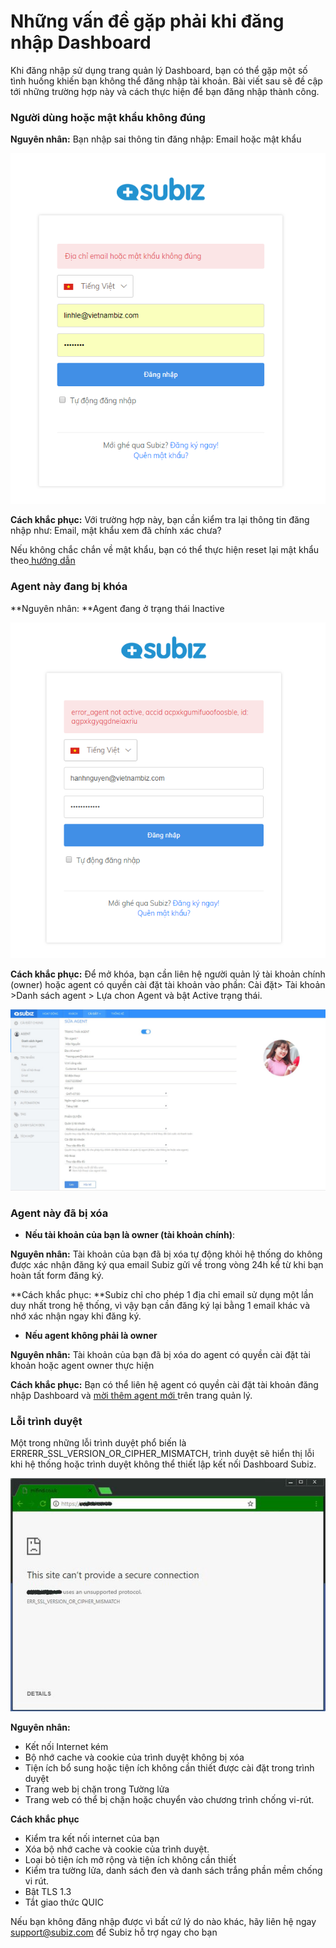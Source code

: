 # Những vấn đề gặp phải khi đăng nhập Dashboard

 Khi đăng nhập sử dụng trang quản lý Dashboard, bạn có thể gặp một số tình huống khiến bạn không thể đăng nhập tài khoản. Bài viết sau sẽ đề cập tới những trường hợp này và cách thực hiện để bạn đăng nhập thành công.

### Người dùng hoặc mật khẩu không đúng

 **Nguyên nhân:** Bạn nhập sai thông tin đăng nhập: Email hoặc mật khẩu

![Email ho&#x1EB7;c m&#x1EAD;t kh&#x1EA9;u kh&#xF4;ng &#x111;&#xFA;ng](.gitbook/assets/dia-chi-email-hoac-mat-khau-khong-dung.png)

**Cách khắc phục:** Với trường hợp này, bạn cần kiểm tra lại thông tin đăng nhập như: Email, mật khẩu xem đã chính xác chưa?

Nếu không chắc chắn về mật khẩu, bạn có thể thực hiện reset lại mật khẩu theo[ hướng dẫn](https://docv4.subiz.com/quan-ly-mat-khau/)

### Agent này đang bị khóa

**Nguyên nhân: **Agent đang ở trạng thái Inactive

![Agent &#x111;ang b&#x1ECB; kh&#xF3;a](.gitbook/assets/agent-bi-khoa.png)

**Cách khắc phục:** Để mở khóa, bạn cần liên hệ người quản lý tài khoản chính \(owner\) hoặc agent có quyền cài đặt tài khoản vào phần: Cài đặt&gt; Tài khoản &gt;Danh sách agent &gt; Lựa chon Agent và bật Active trạng thái.

![M&#x1EDF; kh&#xF3;a Agent](.gitbook/assets/active.jpg)

### Agent này đã bị xóa

* **Nếu tài khoản của bạn là owner \(tài khoản chính\)**:

**Nguyên nhân:** Tài khoản của bạn đã bị xóa tự động khỏi hệ thống do không được xác nhận đăng ký qua email Subiz gửi về trong vòng 24h kể từ khi bạn hoàn tất form đăng ký.

**Cách khắc phục: **Subiz chỉ cho phép 1 địa chỉ email sử dụng một lần duy nhất trong hệ thống, vì vậy bạn cần đăng ký lại bằng 1 email khác và nhớ xác nhận ngay khi đăng ký.

* **Nếu agent không phải là owner**

**Nguyên nhân:** Tài khoản của bạn đã bị xóa do agent có quyền cài đặt tài khoản hoặc agent owner thực hiện

**Cách khắc phục:** Bạn có thể liên hệ agent có quyền cài đặt tài khoản đăng nhập Dashboard và [mời thêm agent mới ](https://docv4.subiz.com/moi-agent-moi/)trên trang quản lý.

### Lỗi trình duyệt

Một trong những lỗi trình duyệt phổ biến là  ERRERR\_SSL\_VERSION\_OR\_CIPHER\_MISMATCH, trình duyệt sẽ hiển thị lỗi khi hệ thống hoặc trình duyệt không thể thiết lập kết nối Dashboard Subiz.

![L&#x1ED7;i ERRERR\_SSL\_VERSION\_OR\_CIPHER\_MISMATCH](.gitbook/assets/0_zqf4zds8yt-qr3gx.jpg)

**Nguyên nhân:**

* Kết nối Internet kém
* Bộ nhớ cache và cookie của trình duyệt không bị xóa
* Tiện ích bổ sung hoặc tiện ích không cần thiết được cài đặt trong trình duyệt
* Trang web bị chặn trong Tường lửa
* Trang web có thể bị chặn hoặc chuyển vào chương trình chống vi-rút.

**Cách khắc phục**

* Kiểm tra kết nối internet của bạn
* Xóa bộ nhớ cache và cookie của trình duyệt.
* Loại bỏ tiện ích mở rộng và tiện ích không cần thiết
* Kiểm tra tường lửa, danh sách đen và danh sách trắng phần mềm chống vi rút.
* Bật TLS 1.3
* Tắt giao thức QUIC

Nếu bạn không đăng nhập được vì bất cứ lý do nào khác, hãy liên hệ ngay support@subiz.com để Subiz hỗ trợ ngay cho bạn

###  

